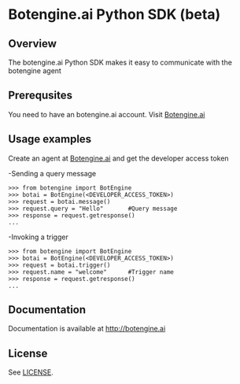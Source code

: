 # Botengine.ai Python SDK (beta)

Overview
--------

The botengine.ai Python SDK makes it easy to communicate with the botengine agent

Prerequsites
--------
You need to have an botengine.ai account. Visit [Botengine.ai](https://www.botengine.ai/)


Usage examples
--------
Create an agent at [Botengine.ai](https://www.botengine.ai/) and get the developer access token

-Sending a query message

    >>> from botengine import BotEngine
    >>> botai = BotEngine(<DEVELOPER_ACCESS_TOKEN>)
    >>> request = botai.message()
    >>> request.query = "Hello"       #Query message
    >>> response = request.getresponse()
    ...

-Invoking a trigger

    >>> from botengine import BotEngine
    >>> botai = BotEngine(<DEVELOPER_ACCESS_TOKEN>)
    >>> request = botai.trigger()
    >>> request.name = "welcome"      #Trigger name
    >>> response = request.getresponse()
    ...

Documentation
-------------
Documentation is available at http://botengine.ai

## License
See [LICENSE](LICENSE).
